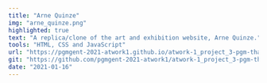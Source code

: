 ```yaml
---
title: "Arne Quinze"
img: "arne_quinze.png"
highlighted: true
text: "A replica/clone of the art and exhibition website, Arne Quinze."
tools: "HTML, CSS and JavaScript"
url: "https://pgmgent-2021-atwork1.github.io/atwork-1_project_3-pgm-thabisadingani/"
git: "https://github.com/pgmgent-2021-atwork1/atwork-1_project_3-pgm-thabisadingani"
date: "2021-01-16"
---
```



